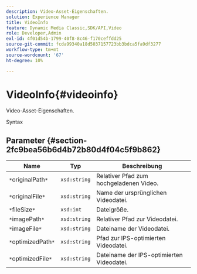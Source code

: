 ```yaml
---
description: Video-Asset-Eigenschaften.
solution: Experience Manager
title: VideoInfo
feature: Dynamic Media Classic,SDK/API,Video
role: Developer,Admin
exl-id: 4f01d54b-1799-40f8-8c46-f170ceffdd25
source-git-commit: fcda99340a18d5037157723bb3bdca5fa9df3277
workflow-type: tm+mt
source-wordcount: '67'
ht-degree: 10%

---
```


# VideoInfo{#videoinfo}

Video-Asset-Eigenschaften.

Syntax

## Parameter {#section-2fc9bea56b6d4b72b80d4f04c5f9b862}

| Name | Typ | Beschreibung |
|---|---|---|
| `*`originalPath`*` | `xsd:string` | Relativer Pfad zum hochgeladenen Video. |
| `*`originalFile`*` | `xsd:string` | Name der ursprünglichen Videodatei. |
| `*`fileSize`*` | `xsd:int` | Dateigröße. |
| `*`imagePath`*` | `xsd:string` | Relativer Pfad zur Videodatei. |
| `*`imageFile`*` | `xsd:string` | Dateiname der Videodatei. |
| `*`optimizedPath`*` | `xsd:string` | Pfad zur IPS-optimierten Videodatei. |
| `*`optimizedFile`*` | `xsd:string` | Dateiname der IPS-optimierten Videodatei. |
